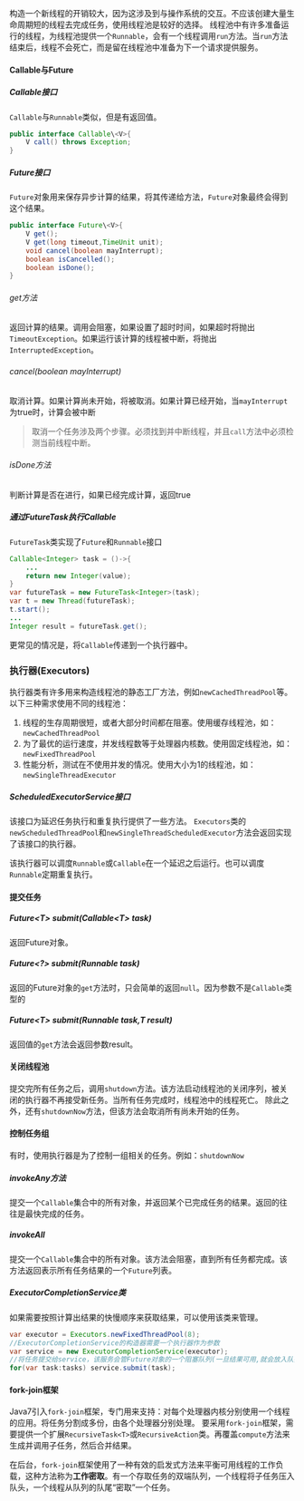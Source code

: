 构造一个新线程的开销较大，因为这涉及到与操作系统的交互。不应该创建大量生命周期短的线程去完成任务，使用线程池是较好的选择。
线程池中有许多准备运行的线程，为线程池提供一个`Runnable`，会有一个线程调用`run`方法。当`run`方法结束后，线程不会死亡，而是留在线程池中准备为下一个请求提供服务。
#### Callable与Future
##### Callable接口
`Callable`与`Runnable`类似，但是有返回值。
```java
public interface Callable\<V>{
    V call() throws Exception;
}
```
##### Future接口
`Future`对象用来保存异步计算的结果，将其传递给方法，`Future`对象最终会得到这个结果。
```java
public interface Future\<V>{
    V get();
    V get(long timeout,TimeUnit unit);
    void cancel(boolean mayInterrupt);
    boolean isCancelled();
    boolean isDone();
}
```
###### get方法
返回计算的结果。调用会阻塞，如果设置了超时时间，如果超时将抛出`TimeoutException`。如果运行该计算的线程被中断，将抛出`InterruptedException`。
###### cancel(boolean mayInterrupt)
取消计算。如果计算尚未开始，将被取消。如果计算已经开始，当`mayInterrupt`为true时，计算会被中断
>取消一个任务涉及两个步骤。必须找到并中断线程，并且`call`方法中必须检测当前线程中断。
###### isDone方法
判断计算是否在进行，如果已经完成计算，返回true
##### 通过FutureTask执行Callable
`FutureTask`类实现了`Future`和`Runnable`接口
```java
Callable<Integer> task = ()->{
    ...
    return new Integer(value);
}
var futureTask = new FutureTask<Integer>(task);
var t = new Thread(futureTask);
t.start();
...
Integer result = futureTask.get();
```
更常见的情况是，将`Callable`传递到一个执行器中。
### 执行器(Executors)
执行器类有许多用来构造线程池的静态工厂方法，例如`newCachedThreadPool`等。以下三种需求使用不同的线程池：
1. 线程的生存周期很短，或者大部分时间都在阻塞。使用缓存线程池，如：`newCachedThreadPool`
2. 为了最优的运行速度，并发线程数等于处理器内核数。使用固定线程池，如：`newFixedThreadPool`
3. 性能分析，测试在不使用并发的情况。使用大小为1的线程池，如：`newSingleThreadExecutor`
##### ScheduledExecutorService接口
该接口为延迟任务执行和重复执行提供了一些方法。
`Executors`类的`newScheduledThreadPool`和`newSingleThreadScheduledExecutor`方法会返回实现了该接口的执行器。

该执行器可以调度`Runnable`或`Callable`在一个延迟之后运行。也可以调度`Runnable`定期重复执行。
#### 提交任务
##### Future\<T> submit(Callable\<T> task)
返回Future对象。
##### Future\<?> submit(Runnable task)
返回的Future对象的`get`方法时，只会简单的返回`null`。因为参数不是`Callable`类型的
##### Future\<T> submit(Runnable task,T result)
返回值的`get`方法会返回参数result。
#### 关闭线程池
提交完所有任务之后，调用`shutdown`方法。该方法启动线程池的关闭序列，被关闭的执行器不再接受新任务。当所有任务完成时，线程池中的线程死亡。
除此之外，还有`shutdownNow`方法，但该方法会取消所有尚未开始的任务。
#### 控制任务组
有时，使用执行器是为了控制一组相关的任务。例如：`shutdownNow`
##### invokeAny方法
提交一个`Callable`集合中的所有对象，并返回某个已完成任务的结果。返回的往往是最快完成的任务。
##### invokeAll
提交一个`Callable`集合中的所有对象。该方法会阻塞，直到所有任务都完成。该方法返回表示所有任务结果的一个`Future`列表。
##### ExecutorCompletionService类
如果需要按照计算出结果的快慢顺序来获取结果，可以使用该类来管理。
```java
var executor = Executors.newFixedThreadPool(8);
//ExecutorCompletionService的构造器需要一个执行器作为参数
var service = new ExecutorCompletionService(executor);
//将任务提交给service，该服务会管Future对象的一个阻塞队列(一旦结果可用,就会放入队列)
for(var task:tasks) service.submit(task);
```
#### fork-join框架
Java7引入`fork-join`框架，专门用来支持：对每个处理器内核分别使用一个线程的应用。将任务分割成多份，由各个处理器分别处理。
要采用`fork-join`框架，需要提供一个扩展`RecursiveTask<T>`或`RecursiveAction`类。再覆盖`compute`方法来生成并调用子任务，然后合并结果。

在后台，`fork-join`框架使用了一种有效的启发式方法来平衡可用线程的工作负载，这种方法称为**工作密取**。有一个存取任务的双端队列，一个线程将子任务压入队头，一个线程从队列的队尾“密取”一个任务。